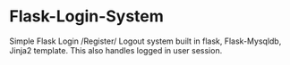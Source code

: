 # Flask-Login-System
Simple Flask Login /Register/ Logout system built in flask, Flask-Mysqldb, Jinja2 template. This also handles logged in user session.
